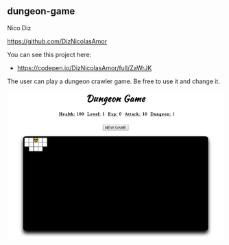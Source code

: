## dungeon-game

Nico Diz

https://github.com/DizNicolasAmor

You can see this project here:

* https://codepen.io/DizNicolasAmor/full/ZaWrJK

The user can play a dungeon crawler game. Be free to use it and change it.

![dungeon-gameREADME.png](/images/dungeon-gameREADME.png?raw=true)
